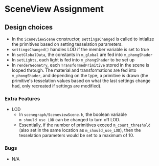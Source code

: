 
# SceneView Assignment

## Design choices
- In the `SceneviewScene` constructor, `settingsChanged` is called to intialize the primitives based on setting tesselation parameters. 
- `settingsChanged()` handles LOD if the member variable is set to true
- In `setGlobalData`, the constants in `m_global` are fed into `m_phongShader`
- In `setLights`, each light is fed into `m_phongShader` to be set up
- In `renderGeometry`, each `TransformedPrimitive` stored in the scene is looped through. The material and transformations are fed into `m_phongShader`, and depending on the type, a primitive is drawn (the primitive's tesselation values based on what the last settings change had, only recreated if settings are modified). 


### Extra Features
- LOD
  - In `scenegraph/SceneviewScene.h`, the boolean variable `m_should_use_LOD` can be changed to turn off LOD.
  - Essentially, if the number of primitives exceed `m_count_threshold` (also set in the same location as `m_should_use_LOD`), then the tesselation parameters would be set to a maximum of 10. 

### Bugs
- N/A

